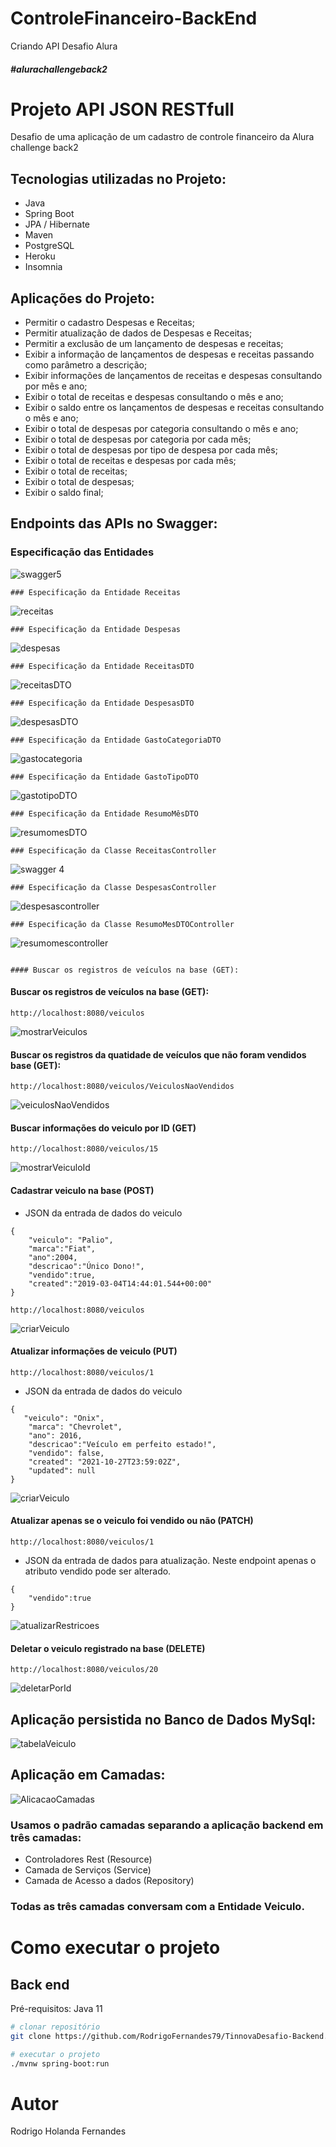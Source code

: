 # ControleFinanceiro-BackEnd
Criando API Desafio Alura
##### #alurachallengeback2

# Projeto API JSON RESTfull 

 Desafio de uma aplicação de um cadastro de controle financeiro da Alura challenge back2
## Tecnologias utilizadas no Projeto:
- Java
- Spring Boot
- JPA / Hibernate
- Maven
- PostgreSQL
- Heroku
- Insomnia 


## Aplicações  do Projeto:
- Permitir o cadastro Despesas e Receitas;
- Permitir atualização de dados de Despesas e Receitas;
- Permitir a exclusão de um lançamento de despesas e receitas;
- Exibir a informação de lançamentos de despesas e receitas passando como parâmetro a descrição;
- Exibir informações de lançamentos de receitas e despesas consultando por mês e ano;
- Exibir o total de receitas e despesas consultando o mês e ano;
- Exibir o saldo entre os lançamentos de despesas e receitas consultando o mês e ano;
- Exibir o total de despesas por categoria consultando o mês e ano;
- Exibir o total de despesas por categoria por cada mês;
- Exibir o total de despesas por tipo de despesa por cada mês;
- Exibir o total de receitas e despesas por cada mês;
- Exibir o total de receitas;
- Exibir o total de despesas;
- Exibir o saldo final;

## Endpoints das APIs no Swagger:
### Especificação das Entidades

![swagger5](https://user-images.githubusercontent.com/83513696/165858544-9349012f-f93c-4a21-963e-3fc7d89ae218.jpeg)
```
### Especificação da Entidade Receitas

```
![receitas](https://user-images.githubusercontent.com/83513696/165863404-d4aa781d-44c6-420c-9bea-928ef4b679ce.jpeg)
```
### Especificação da Entidade Despesas

```
![despesas](https://user-images.githubusercontent.com/83513696/165863427-a8ed3d4a-0a4f-484a-b065-81fb1496f66c.jpeg)

```
### Especificação da Entidade ReceitasDTO

```
![receitasDTO](https://user-images.githubusercontent.com/83513696/165863257-77233500-5547-4ee8-ac7d-2f87ad96bc71.jpeg)

```
### Especificação da Entidade DespesasDTO

```
![despesasDTO](https://user-images.githubusercontent.com/83513696/165863269-2653161a-2ca8-4aae-a72c-0152e4ab14fd.jpeg)

```
### Especificação da Entidade GastoCategoriaDTO

```
![gastocategoria](https://user-images.githubusercontent.com/83513696/165863282-a367140c-a6d9-454d-a5f9-58bffa74340d.jpeg)

```
### Especificação da Entidade GastoTipoDTO

```
![gastotipoDTO](https://user-images.githubusercontent.com/83513696/165863290-7946e83e-d9b6-4ca8-bd5f-4c732b3e9247.jpeg)

```
### Especificação da Entidade ResumoMêsDTO

```
![resumomesDTO](https://user-images.githubusercontent.com/83513696/165863294-f8974322-d840-4719-840b-947363b4c99b.jpeg)

```
### Especificação da Classe ReceitasController

```
![swagger 4](https://user-images.githubusercontent.com/83513696/165858537-5c75c2ee-cc59-42fa-84b0-6712ac07a60d.jpeg)

```
### Especificação da Classe DespesasController

```
![despesascontroller](https://user-images.githubusercontent.com/83513696/165865987-e14e70d5-ad04-4505-b490-1f5ce98aa3be.jpeg)
```
### Especificação da Classe ResumoMesDTOController

```
![resumomescontroller](https://user-images.githubusercontent.com/83513696/165866014-cd5a400e-9538-4921-98db-1b93f220d0c8.jpeg)
```

#### Buscar os registros de veículos na base (GET):
```
#### Buscar os registros de veículos na base (GET):
```
http://localhost:8080/veiculos
```
![mostrarVeiculos](https://user-images.githubusercontent.com/83513696/139466908-a8075671-6334-4086-a566-51bb00af5d0d.png)

#### Buscar os registros da quatidade de veículos que não foram vendidos base (GET):
```
http://localhost:8080/veiculos/VeiculosNaoVendidos
```
![veiculosNaoVendidos](https://user-images.githubusercontent.com/83513696/139474141-b5155152-71af-4d89-9753-6e69780ccbd9.png)
#### Buscar informações do veiculo por ID (GET)
```
http://localhost:8080/veiculos/15
```
![mostrarVeiculoId](https://user-images.githubusercontent.com/83513696/139468973-1a6c8eb0-68b6-47d6-9ef2-89844aebc7be.png)
#### Cadastrar veiculo na base (POST)

- JSON da entrada de dados do veiculo
```
{
    "veiculo": "Palio",
    "marca":"Fiat",
    "ano":2004,
    "descricao":"Único Dono!",
    "vendido":true,
    "created":"2019-03-04T14:44:01.544+00:00"
}
```
```
http://localhost:8080/veiculos
```
![criarVeiculo](https://user-images.githubusercontent.com/83513696/139471554-33324eac-cf83-458f-8129-358a11a4c523.png)
#### Atualizar informações de veiculo (PUT)
```
http://localhost:8080/veiculos/1
```
- JSON da entrada de dados do veiculo 
```
{
   "veiculo": "Onix",
    "marca": "Chevrolet",
    "ano": 2016,
    "descricao":"Veículo em perfeito estado!",
    "vendido": false,
    "created": "2021-10-27T23:59:02Z",
    "updated": null
}
```
![criarVeiculo](https://user-images.githubusercontent.com/83513696/139470579-2daa80d9-71c8-42e4-8cfc-1df24722e92f.png)
#### Atualizar apenas se o veiculo foi vendido ou não (PATCH)
```
http://localhost:8080/veiculos/1
```
- JSON da entrada de dados para atualização. Neste endpoint apenas o atributo vendido pode ser alterado.
```
{
    "vendido":true	
}
```
![atualizarRestricoes](https://user-images.githubusercontent.com/83513696/139472252-d446806e-2007-43ad-a896-8218b0ae5a1a.png)
#### Deletar o veiculo registrado na base (DELETE)
```
http://localhost:8080/veiculos/20
```
![deletarPorId](https://user-images.githubusercontent.com/83513696/139472966-a863c66d-30c4-4b25-b3a0-9fb8c62c0965.png)
## Aplicação persistida no Banco de Dados MySql:
![tabelaVeiculo](https://user-images.githubusercontent.com/83513696/139478268-76668486-a02f-49dc-9deb-ae03df574919.png)

## Aplicação  em Camadas:

![AlicacaoCamadas](https://user-images.githubusercontent.com/83513696/139479915-43c64049-3370-4e32-8b83-914fa8ee9111.png)
### Usamos o padrão camadas separando a aplicação backend em três camadas: 
- Controladores Rest (Resource)
- Camada de Serviços (Service)
- Camada de Acesso a dados (Repository)
### Todas as três camadas conversam com a Entidade Veiculo.



# Como executar o projeto

## Back end
Pré-requisitos: Java 11

```bash
# clonar repositório
git clone https://github.com/RodrigoFernandes79/TinnovaDesafio-Backend.git

# executar o projeto
./mvnw spring-boot:run
```
# Autor

Rodrigo Holanda Fernandes

